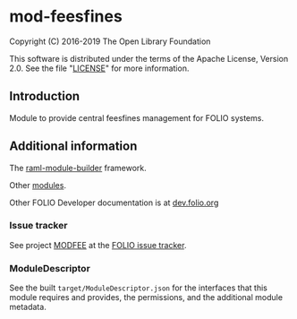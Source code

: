 # mod-feesfines

Copyright (C) 2016-2019 The Open Library Foundation

This software is distributed under the terms of the Apache License,
Version 2.0. See the file "[LICENSE](LICENSE)" for more information.

## Introduction

Module to provide central feesfines management for FOLIO systems.

## Additional information

The [raml-module-builder](https://github.com/folio-org/raml-module-builder) framework.

Other [modules](https://dev.folio.org/source-code/#server-side).

Other FOLIO Developer documentation is at [dev.folio.org](https://dev.folio.org/)

### Issue tracker

See project [MODFEE](https://issues.folio.org/browse/MODFEE)
at the [FOLIO issue tracker](https://dev.folio.org/guidelines/issue-tracker/).

### ModuleDescriptor

See the built `target/ModuleDescriptor.json` for the interfaces that this module
requires and provides, the permissions, and the additional module metadata.

